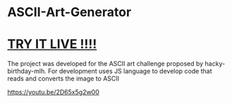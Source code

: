 # ASCII-Art-Generator
# <a href="https://codepen.io/arthikag/pen/PomOoxq">TRY IT LIVE !!!!</a>
The project was developed for the ASCII art challenge proposed by hacky-birthday-mlh. For development uses JS language to develop code that reads and converts the image to ASCII

https://youtu.be/2D65x5g2w00
